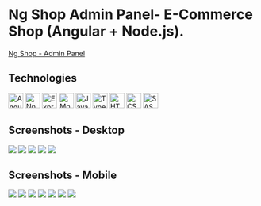 # Ng Shop Admin Panel- E-Commerce Shop (Angular + Node.js).

[Ng Shop - Admin Panel](https://gilshaashua.github.io/ngshop-admin/#)

## Technologies
<p>
  <img alt="Angular" src="https://img.shields.io/badge/Angular-DD0031?style=for-the-badge&logo=angular&logoColor=white" height="30px" />
  <img alt="Nodejs" src="https://img.shields.io/badge/Node%20js-339933?style=for-the-badge&logo=nodedotjs&logoColor=white" height="30px" />
  <img alt="Expressjs" src="https://img.shields.io/badge/Express%20js-000000?style=for-the-badge&logo=express&logoColor=white" height="30px" />
  <img alt="MongoDB" src="https://img.shields.io/badge/MongoDB-4EA94B?style=for-the-badge&logo=mongodb&logoColor=white" height="30px" />
  <img alt="Javascript" src="https://img.shields.io/badge/JavaScript-323330?style=for-the-badge&logo=javascript&logoColor=F7DF1E" height="30px" />
  <img alt="Typescript" src="https://img.shields.io/badge/TypeScript-007ACC?style=for-the-badge&logo=typescript&logoColor=white" height="30px" />
  <img alt="HTML5" src="https://img.shields.io/badge/HTML5-E34F26?style=for-the-badge&logo=html5&logoColor=white" height="30px" />
  <img alt="CSS3" src="https://img.shields.io/badge/CSS3-1572B6?style=for-the-badge&logo=css3&logoColor=white" height="30px" />
  <img alt="SASS" src="https://img.shields.io/badge/Sass-CC6699?style=for-the-badge&logo=sass&logoColor=white" height="30px" />
</p>

## Screenshots - Desktop
<img src="https://res.cloudinary.com/dpbcaizq9/image/upload/v1723846955/dashboard-admin_oi2aik.png"/>
<img src="https://res.cloudinary.com/dpbcaizq9/image/upload/v1723847020/product-list-admin_b936kh.png"/>
<img src="https://res.cloudinary.com/dpbcaizq9/image/upload/v1723847094/order-list-admin_o4vy8g.png"/>
<img src="https://res.cloudinary.com/dpbcaizq9/image/upload/v1723847143/order-details-admin_rzjayo.png"/>
<img src="https://res.cloudinary.com/dpbcaizq9/image/upload/v1723847232/edit-product-admin_ztmmjj.png"/>

## Screenshots - Mobile
<img src="https://res.cloudinary.com/dpbcaizq9/image/upload/v1723847290/dashboard-mobile-admin_cy6xvi.png"/>
<img src="https://res.cloudinary.com/dpbcaizq9/image/upload/v1723847421/order-statistics-mobile-admin_vtjtnf.png"/>
<img src="https://res.cloudinary.com/dpbcaizq9/image/upload/v1723847484/menu-mobile-admin_lsbhsc.png"/>
<img src="https://res.cloudinary.com/dpbcaizq9/image/upload/v1723847528/product-list-mobile-admin_gmvbhh.png"/>
<img src="https://res.cloudinary.com/dpbcaizq9/image/upload/v1723847698/order-list-mobile-admin_t3zazg.png"/>
<img src="https://res.cloudinary.com/dpbcaizq9/image/upload/v1723847739/order-details-mobile-admin_aa7aqw.png"/>
<img src="https://res.cloudinary.com/dpbcaizq9/image/upload/v1723847793/login-mobile-admin_kphqlb.png"/>
